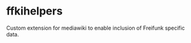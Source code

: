 ffkihelpers
===========

Custom extension for mediawiki to enable inclusion of Freifunk specific data.
